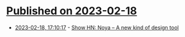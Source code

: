 # [Published on 2023-02-18](index.md)

* [2023-02-18, 17:10:17](https://news.ycombinator.com/item?id=34848583) - [Show HN: Noya – A new kind of design tool](https://www.noya.io/home)
